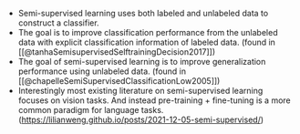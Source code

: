 - Semi-supervised learning uses both labeled and unlabeled data to construct a classifier. 
- The goal is to improve classification performance from the unlabeled data with explicit classification information of labeled data. (found in [[@tanhaSemisupervisedSelftrainingDecision2017]]) 
- The goal of semi-supervised learning is to improve generalization performance using unlabeled data. (found in [[@chapelleSemiSupervisedClassificationLow2005]])
- Interestingly most existing literature on semi-supervised learning focuses on vision tasks. And instead pre-training + fine-tuning is a more common paradigm for language tasks. (https://lilianweng.github.io/posts/2021-12-05-semi-supervised/)